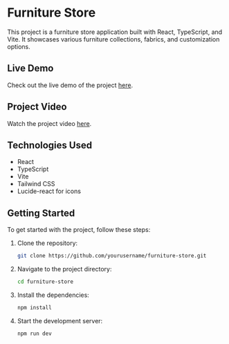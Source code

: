 # Furniture Store

This project is a furniture store application built with React, TypeScript, and Vite. It showcases various furniture collections, fabrics, and customization options.

## Live Demo

Check out the live demo of the project [here](https://nxtwave-assignment-c1433.web.app).

## Project Video

Watch the project video [here](https://drive.google.com/file/d/1wQhjzZdI_86ZzCec_LLMC1dzcNiDHvzd/view?usp=sharing).

## Technologies Used

- React
- TypeScript
- Vite
- Tailwind CSS
- Lucide-react for icons

## Getting Started

To get started with the project, follow these steps:

1. Clone the repository:
   ```sh
   git clone https://github.com/yourusername/furniture-store.git
   ```
2. Navigate to the project directory:
   ```sh
   cd furniture-store
   ```
3. Install the dependencies:
   ```sh
   npm install
   ```
4. Start the development server:
   ```sh
   npm run dev
   ```

